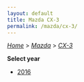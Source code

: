 ```yaml
---
layout: default
title: Mazda CX-3
permalink: /mazda/cx-3/
---
```

[*Home*](/) > [*Mazda*](/mazda/) > [*CX-3*](/mazda/cx-3/)

**Select year**

- [2016](/mazda/cx-3/2016/)